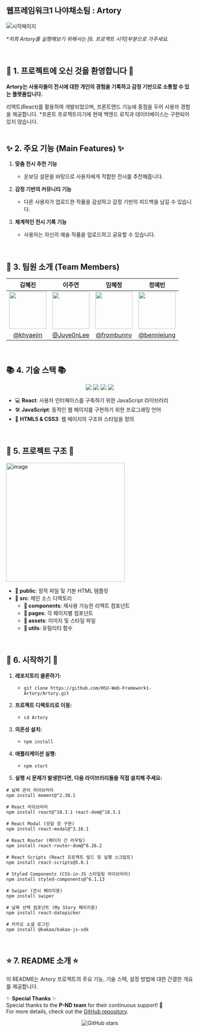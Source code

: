 ## 웹프레임워크1 나야채소팀 : Artory
![시작페이지](https://github.com/user-attachments/assets/300aa293-6045-40e6-a0d4-088bb14362d8)

_*저희 Artory를 실행해보기 위해서는 [6. 프로젝트 시작]부분으로 가주세요._

</br>


## 👋 1. 프로젝트에 오신 것을 환영합니다 👋

**Artory는 사용자들이 전시에 대한 개인의 경험을 기록하고 감정 기반으로 소통할 수 있는 플랫폼입니다.**  

리액트(React)를 활용하여 개발되었으며, 프론트엔드 기능에 중점을 두어 사용자 경험을 제공합니다.
*프론트 프로젝트이기에 현재 백엔드 로직과 데이터베이스는 구현되어 있지 않습니다.
</br>
</br>


## ✨ 2. 주요 기능 (Main Features) ✨
1. **맞춤 전시 추천 기능**
    - 온보딩 설문을 바탕으로 사용자에게 적합한 전시를 추천해줍니다.

3. **감정 기반의 커뮤니티 기능**
    - 다른 사용자가 업로드한 작품을 감상하고 감정 기반의 피드백을 남길 수 있습니다.
  
4. **체계적인 전시 기록 기능**
    - 사용자는 자신의 예술 작품을 업로드하고 공유할 수 있습니다.
</br>


## 👥 3. 팀원 소개 (Team Members)

| 김혜진 | 이주연 | 임혜정 | 정예빈 |
|:---:|:---:|:---:|:---:|
| <img src="https://github.com/khyaejin.png" width="100"> | <img src="https://github.com/Juye0nLee.png" width="100"> | <img src="https://github.com/frombunny.png" width="100"> | <img src="https://github.com/benniejung.png" width="100"> | 
| [@khyaejin](https://github.com/khyaejin) | [@Juye0nLee](https://github.com/Juye0nLee) | [@frombunny](https://github.com/frombunny) | [@benniejung](https://github.com/benniejung) |
</br>

## 📚 4. 기술 스택 📚

<p align="center">
    <img src="https://img.shields.io/badge/React-61DAFB?style=for-the-badge&logo=React&logoColor=white">
    <img src="https://img.shields.io/badge/JavaScript-F7DF1E?style=for-the-badge&logo=JavaScript&logoColor=white">
    <img src="https://img.shields.io/badge/HTML5-E34F26?style=for-the-badge&logo=HTML5&logoColor=white">
    <img src="https://img.shields.io/badge/CSS3-1572B6?style=for-the-badge&logo=CSS3&logoColor=white">
</p>

- 💻 **React**: 사용자 인터페이스를 구축하기 위한 JavaScript 라이브러리
- 🛠 **JavaScript**: 동적인 웹 페이지를 구현하기 위한 프로그래밍 언어
- 🎨 **HTML5 & CSS3**: 웹 페이지의 구조와 스타일을 정의
</br>

## 📂 5. 프로젝트 구조 📂
<img width="319" alt="image" src="https://github.com/user-attachments/assets/95a313e0-6093-4f32-9cfc-308486d33a52">

- **📁 public**: 정적 파일 및 기본 HTML 템플릿
- **📁 src**: 메인 소스 디렉토리
  - **📂 components**: 재사용 가능한 리액트 컴포넌트
  - **📂 pages**: 각 페이지별 컴포넌트
  - **📂 assets**: 이미지 및 스타일 파일
  - **📂 utils**: 유틸리티 함수

</br>

## 🚀 6. 시작하기 🚀

1. **레포지토리 클론하기:**
   - `git clone https://github.com/HSU-Web-Framework1-Artory/Artory.git`

2. **프로젝트 디렉토리로 이동:**
   - `cd Artory`

3. **의존성 설치:**
   - `npm install`

4. **애플리케이션 실행:**
   - `npm start`
   
5. **실행 시 문제가 발생한다면, 다음 라이브러리들을 직접 설치해 주세요:**

```
# 날짜 관리 라이브러리
npm install moment@^2.30.1

# React 라이브러리
npm install react@^18.3.1 react-dom@^18.3.1

# React Modal (모달 창 구현)
npm install react-modal@^3.16.1

# React Router (페이지 간 라우팅)
npm install react-router-dom@^6.26.2

# React Scripts (React 프로젝트 빌드 및 실행 스크립트)
npm install react-scripts@5.0.1

# Styled Components (CSS-in-JS 스타일링 라이브러리)
npm install styled-components@^6.1.13

# Swiper (전시 페이지용)
npm install swiper

# 날짜 선택 컴포넌트 (My Story 페이지용)
npm install react-datepicker

# 카카오 소셜 로그인
npm install @kakao/kakao-js-sdk
```
</br>


## ⭐ 7. README 소개 ⭐

이 README는 Artory 프로젝트의 주요 기능, 기술 스택, 설정 방법에 대한 간결한 개요를 제공합니다.

✨ **Special Thanks** ✨  
Special thanks to the **P-ND team** for their continuous support! 🚀  
For more details, check out the [GitHub repository](https://github.com/PND-Gamjakkang).

<p align="center">
    <img src="https://img.shields.io/github/stars/HSU-Web-Framework1-Artory/Artory?style=social" alt="GitHub stars">
</p>
